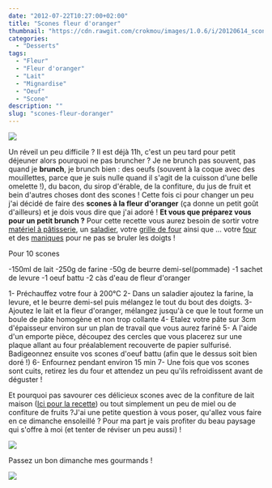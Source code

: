 ```yaml
---
date: "2012-07-22T10:27:00+02:00"
title: "Scones fleur d'oranger"
thumbnail: "https://cdn.rawgit.com/crokmou/images/1.0.6/i/20120614_scones_fleur_doranger_0035.jpg"
categories:
  - "Desserts"
tags:
  - "Fleur"
  - "Fleur d'oranger"
  - "Lait"
  - "Mignardise"
  - "Oeuf"
  - "Scone"
description: ""
slug: "scones-fleur-doranger"
---
```


[![](http://2.bp.blogspot.com/-wwFyRH9fwLI/UCbi-8iHkbI/AAAAAAAADC8/MOf5VLn7stM/s320/20120614_scones_fleur_d'oranger_bann.jpg)](http://2.bp.blogspot.com/-wwFyRH9fwLI/UCbi-8iHkbI/AAAAAAAADC8/MOf5VLn7stM/s1600/20120614_scones_fleur_d'oranger_bann.jpg)

Un réveil un peu difficile ? Il est déjà 11h, c'est un peu tard pour petit déjeuner alors pourquoi ne pas bruncher ? Je ne brunch pas souvent, pas quand je **brunch**, je brunch bien : des oeufs (souvent à la coque avec des mouillettes, parce que je suis nulle quand il s'agit de la cuisson d'une belle omelette !), du bacon, du sirop d'érable, de la confiture, du jus de fruit et bein d'autres choses dont des scones ! Cette fois ci pour changer un peu j'ai décidé de faire des **scones à la fleur d'oranger** (ça donne un petit goût d'ailleurs) et je dois vous dire que j'ai adoré ! **Et vous que préparez vous pour un petit brunch ?** Pour cette recette vous aurez besoin de sortir votre [matériel à pâtisserie](http://www.rueducommerce.fr/m/pl/malid:12468605), un [saladier](http://www.rueducommerce.fr/m/pl/malid:4769897), votre [grille de four](http://www.rueducommerce.fr/m/pl/malid:15123340) ainsi que ... votre [four](http://www.rueducommerce.fr/m/pl/malid:9404136) et des [maniques](http://www.rueducommerce.fr/m/pl/malid:4769931) pour ne pas se bruler les doigts !

Pour 10 scones

-150ml de lait -250g de farine -50g de beurre demi-sel(pommade) -1 sachet de levure -1 oeuf battu -2 càs d'eau de fleur d'oranger

1- Préchauffez votre four à 200°C 2- Dans un saladier ajoutez la farine, la levure, et le beurre demi-sel puis mélangez le tout du bout des doigts. 3- Ajoutez le lait et la fleur d'oranger, mélangez jusqu'à ce que le tout forme un boule de pâte homogène et non trop collante 4- Etalez votre pâte sur 3cm d'épaisseur environ sur un plan de travail que vous aurez fariné 5- A l'aide d'un emporte pièce, découpez des cercles que vous placerez sur une plaque allant au four préalablement recouverte de papier sulfurisé. Badigeonnez ensuite vos scones d'oeuf battu (afin que le dessus soit bien doré !) 6- Enfournez pendant environ 15 min 7- Une fois que vos scones sont cuits, retirez les du four et attendez un peu qu'ils refroidissent avant de déguster !

Et pourquoi pas savourer ces délicieux scones avec de la confiture de lait maison ([Ici pour la recette](http://crokmou.blogspot.fr/2012/07/dulce-de-leche-confiture-de-lait.html)) ou tout simplement un peu de miel ou de confiture de fruits ?J'ai une petite question à vous poser, qu'allez vous faire en ce dimanche ensoleillé ? Pour ma part je vais profiter du beau paysage qui s'offre à moi (et tenter de réviser un peu aussi) !

[![](http://3.bp.blogspot.com/-Vxvkb88tqSM/UAvFv9CkN3I/AAAAAAAACwQ/0h-kQk4gzqc/s640/IMG_00000081.jpg)](http://3.bp.blogspot.com/-Vxvkb88tqSM/UAvFv9CkN3I/AAAAAAAACwQ/0h-kQk4gzqc/s1600/IMG_00000081.jpg)

Passez un bon dimanche mes gourmands !

[![](http://3.bp.blogspot.com/-nY3rGFTCSH4/UAvG9OJl1_I/AAAAAAAACwg/37YVpOhgEKQ/s1600/1902673.jpg)](http://3.bp.blogspot.com/-nY3rGFTCSH4/UAvG9OJl1_I/AAAAAAAACwg/37YVpOhgEKQ/s1600/1902673.jpg)